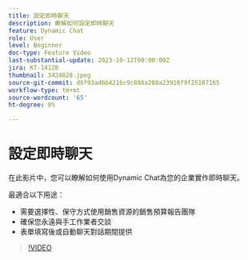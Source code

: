 ```yaml
---
title: 設定即時聊天
description: 瞭解如何設定即時聊天
feature: Dynamic Chat
role: User
level: Beginner
doc-type: Feature Video
last-substantial-update: 2023-10-12T00:00:00Z
jira: KT-14128
thumbnail: 3424828.jpeg
source-git-commit: d6f93ad6b4216c9c886a288a23918f9f25187165
workflow-type: tm+mt
source-wordcount: '65'
ht-degree: 0%

---
```



# 設定即時聊天

在此影片中，您可以瞭解如何使用Dynamic Chat為您的企業實作即時聊天。

最適合以下用途：

* 需要選擇性、保守方式使用銷售資源的銷售預算報告團隊
* 確保您永遠與手工作業者交談
* 表單填寫後或自動聊天對話期間提供

>[!VIDEO](https://video.tv.adobe.com/v/3424828/?learn=on)
